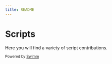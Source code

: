 ```yaml
---
title: README
---
```

# Scripts

Here you will find a variety of script contributions.

<SwmMeta version="3.0.0"><sup>Powered by [Swimm](https://app.swimm.io/)</sup></SwmMeta>
